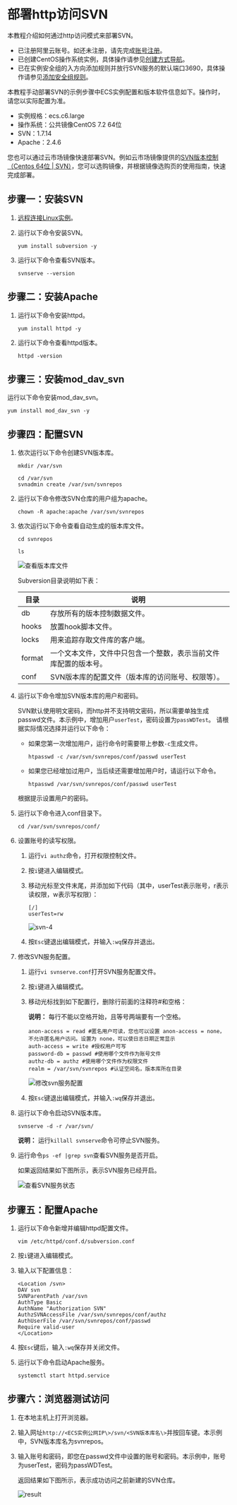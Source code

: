 # 部署http访问SVN

本教程介绍如何通过http访问模式来部署SVN。

-   已注册阿里云账号。如还未注册，请先完成[账号注册](https://account.aliyun.com/register/register.htm?)。
-   已创建CentOS操作系统实例，具体操作请参见[创建方式导航](/cn.zh-CN/实例/创建实例/创建方式导航.md)。
-   已在实例安全组的入方向添加规则并放行SVN服务的默认端口3690，具体操作请参见[添加安全组规则](/cn.zh-CN/安全/安全组/添加安全组规则.md)。

本教程手动部署SVN的示例步骤中ECS实例配置和版本软件信息如下。操作时，请您以实际配置为准。

-   实例规格：ecs.c6.large
-   操作系统：公共镜像CentOS 7.2 64位
-   SVN：1.7.14
-   Apache：2.4.6

您也可以通过云市场镜像快速部署SVN。例如云市场镜像提供的[SVN版本控制（Centos 64位 \| SVN）](https://market.aliyun.com/products/55530001/jxsc000061.html)，您可以选购镜像，并根据镜像选购页的使用指南，快速完成部署。

## 步骤一：安装SVN

1.  [远程连接Linux实例](/cn.zh-CN/实例/连接实例/使用第三方客户端工具连接实例/使用用户名密码验证连接Linux实例.md)。

2.  运行以下命令安装SVN。

    ```
    yum install subversion -y
    ```

3.  运行以下命令查看SVN版本。

    ```
    svnserve --version
    ```


## 步骤二：安装Apache

1.  运行以下命令安装httpd。

    ```
    yum install httpd -y
    ```

2.  运行以下命令查看httpd版本。

    ```
    httpd -version
    ```


## 步骤三：安装mod\_dav\_svn

运行以下命令安装mod\_dav\_svn。

```
yum install mod_dav_svn -y
```

## 步骤四：配置SVN

1.  依次运行以下命令创建SVN版本库。

    ```
    mkdir /var/svn
    ```

    ```
    cd /var/svn
    svnadmin create /var/svn/svnrepos
    ```

2.  运行以下命令修改SVN仓库的用户组为apache。

    ```
    chown -R apache:apache /var/svn/svnrepos
    ```

3.  依次运行以下命令查看自动生成的版本库文件。

    ```
    cd svnrepos
    ```

    ```
    ls
    ```

    ![查看版本库文件](https://static-aliyun-doc.oss-accelerate.aliyuncs.com/assets/img/zh-CN/6912649951/p12529.png)

    Subversion目录说明如下表：

    |目录|说明|
    |--|--|
    |db|存放所有的版本控制数据文件。|
    |hooks|放置hook脚本文件。|
    |locks|用来追踪存取文件库的客户端。|
    |format|一个文本文件，文件中只包含一个整数，表示当前文件库配置的版本号。|
    |conf|SVN版本库的配置文件（版本库的访问账号、权限等）。|

4.  运行以下命令增加SVN版本库的用户和密码。

    SVN默认使用明文密码，而http并不支持明文密码，所以需要单独生成passwd文件。本示例中，增加用户`userTest`，密码设置为`passWDTest`。 请根据实际情况选择并运行以下命令：

    -   如果您第一次增加用户，运行命令时需要带上参数`-c`生成文件。

        ```
        htpasswd -c /var/svn/svnrepos/conf/passwd userTest
        ```

    -   如果您已经增加过用户，当后续还需要增加用户时，请运行以下命令。

        ```
        htpasswd /var/svn/svnrepos/conf/passwd userTest
        ```

    根据提示设置用户的密码。

5.  运行以下命令进入conf目录下。

    ```
    cd /var/svn/svnrepos/conf/
    ```

6.  设置账号的读写权限。

    1.  运行`vi authz`命令，打开权限控制文件。

    2.  按`i`键进入编辑模式。

    3.  移动光标至文件末尾，并添加如下代码（其中，userTest表示账号，r表示读权限，w表示写权限）：

        ```
        [/]
        userTest=rw
        ```

        ![svn-4](https://static-aliyun-doc.oss-accelerate.aliyuncs.com/assets/img/zh-CN/6912649951/p101211.png)

    4.  按`Esc`键退出编辑模式，并输入`:wq`保存并退出。

7.  修改SVN服务配置。

    1.  运行`vi svnserve.conf`打开SVN服务配置文件。

    2.  按`i`键进入编辑模式。

    3.  移动光标找到如下配置行，删除行前面的注释符\#和空格：

        **说明：** 每行不能以空格开始，且等号两端要有一个空格。

        ```
        anon-access = read #匿名用户可读，您也可以设置 anon-access = none，不允许匿名用户访问。设置为 none，可以使日志日期正常显示
        auth-access = write #授权用户可写
        password-db = passwd #使用哪个文件作为账号文件
        authz-db = authz #使用哪个文件作为权限文件
        realm = /var/svn/svnrepos #认证空间名，版本库所在目录
        ```

        ![修改svn服务配置](https://static-aliyun-doc.oss-accelerate.aliyuncs.com/assets/img/zh-CN/6912649951/p12532.png)

    4.  按`Esc`键退出编辑模式，并输入`:wq`保存并退出。

8.  运行以下命令启动SVN版本库。

    ```
    svnserve -d -r /var/svn/
    ```

    **说明：** 运行`killall svnserve`命令可停止SVN服务。

9.  运行命令`ps -ef |grep svn`查看SVN服务是否开启。

    如果返回结果如下图所示，表示SVN服务已经开启。

    ![查看SVN服务状态](https://static-aliyun-doc.oss-accelerate.aliyuncs.com/assets/img/zh-CN/6912649951/p12533.png)


## 步骤五：配置Apache

1.  运行以下命令新增并编辑httpd配置文件。

    ```
    vim /etc/httpd/conf.d/subversion.conf
    ```

2.  按`i`键进入编辑模式。

3.  输入以下配置信息：

    ```
    <Location /svn>
    DAV svn
    SVNParentPath /var/svn
    AuthType Basic
    AuthName "Authorization SVN"
    AuthzSVNAccessFile /var/svn/svnrepos/conf/authz
    AuthUserFile /var/svn/svnrepos/conf/passwd
    Require valid-user
    </Location>
    ```

4.  按`Esc`键后，输入`:wq`保存并关闭文件。

5.  运行以下命令启动Apache服务。

    ```
    systemctl start httpd.service
    ```


## 步骤六：浏览器测试访问

1.  在本地主机上打开浏览器。

2.  输入网址`http://<ECS实例公网IP\>/svn/<SVN版本库名\>`并按回车键。本示例中，SVN版本库名为svnrepos。

3.  输入账号和密码，即您在passwd文件中设置的账号和密码。本示例中，账号为userTest，密码为passWDTest。

    返回结果如下图所示，表示成功访问之前新建的SVN仓库。

    ![result](https://static-aliyun-doc.oss-accelerate.aliyuncs.com/assets/img/zh-CN/6912649951/p101777.png)


